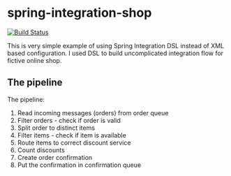 spring-integration-shop
====================
[![Build Status](https://travis-ci.org/wkoszolko/spring-integration-shop.svg?branch=master)](https://travis-ci.org/wkoszolko/spring-integration-shop)

This is very simple example of using Spring Integration DSL instead of XML based configuration. I used DSL to build uncomplicated integration flow for fictive online shop.

The pipeline
----
The pipeline:

1. Read incoming messages (orders) from order queue
2. Filter orders - check if order is valid
3. Split order to distinct items
4. Filter items - check if item is available
4. Route items to correct discount service
5. Count discounts
6. Create order confirmation
7. Put the confirmation in confirmation queue
